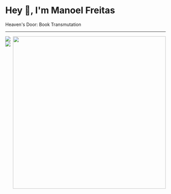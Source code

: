 <h1>
  Hey 👋, I'm Manoel Freitas
</h1>
  Heaven's Door: Book Transmutation
  
***
<img align="right" src="https://metrics.lecoq.io/JosManoel?template=classic&base.header=0&base.activity=0&base.community=0&base.repositories=0&base.metadata=0&isocalendar=1&isocalendar.duration=full-year&config.timezone=America%2FSao_Paulo" width = "480" />

<img src="https://metrics.lecoq.io/JosManoel?template=classic&base.header=0&base.metadata=0&config.timezone=America%2FSao_Paulo" />

<img src="https://metrics.lecoq.io/JosManoel?template=classic&base.header=0&base.activity=0&base.community=0&base.repositories=0&base.metadata=0&languages=1&languages.limit=8&languages.threshold=0%25&languages.colors=github&languages.sections=most-used&languages.indepth=false&languages.analysis.timeout=15&languages.categories=markup%2C%20programming&languages.recent.categories=markup%2C%20programming&languages.recent.load=300&languages.recent.days=14&config.timezone=America%2FSao_Paulo" />

